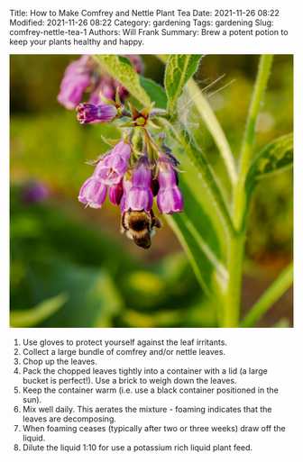 Title: How to Make Comfrey and Nettle Plant Tea
Date: 2021-11-26 08:22
Modified: 2021-11-26 08:22
Category: gardening
Tags: gardening
Slug: comfrey-nettle-tea-1
Authors: Will Frank
Summary: Brew a potent potion to keep your plants healthy and happy.

![img-half-width](./images/comfrey.jpg)

1. Use gloves to protect yourself against the leaf irritants.
2. Collect a large bundle of comfrey and/or nettle leaves.
3. Chop up the leaves.
4. Pack the chopped leaves tightly into a container with a lid (a large bucket
is perfect!). Use a brick to weigh down the leaves.
5. Keep the container warm (i.e. use a black container positioned in the sun).
6. Mix well daily. This aerates the mixture - foaming indicates that the leaves
are decomposing.
7. When foaming ceases (typically after two or three weeks) draw off the liquid.
8. Dilute the liquid 1:10 for use a potassium rich liquid plant feed.
